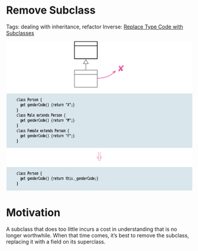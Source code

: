 # Remove Subclass

Tags: dealing with inheritance, refactor
Inverse: [Replace Type Code with Subclasses](../Replace%20Type%20Code%20with%20Subclasses/Replace%20Type%20Code%20with%20Subclasses.md)

![Untitled](Untitled.png)

# Motivation

A subclass that does too little incurs a cost in understanding that is no longer
worthwhile. When that time comes, it’s best to remove the subclass, replacing it with a field on its superclass.